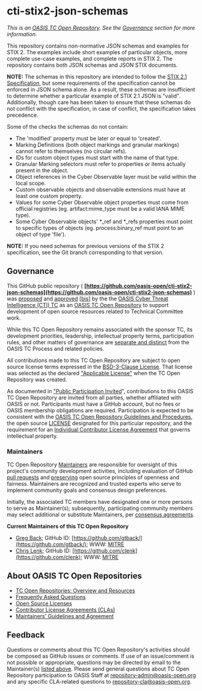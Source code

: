 # cti-stix2-json-schemas

*This is an [OASIS TC Open Repository](https://www.oasis-open.org/resources/open-repositories/). See the [Governance](#governance) section for more information.*

This repository contains non-normative JSON schemas and examples for STIX 2. The examples include short examples of particular objects, more complete use-case examples, and complete reports in STIX 2. The repository contains both JSON schemas and JSON STIX documents.

**NOTE:** The schemas in this repository are intended to follow the [STIX 2.1 Specification](https://www.oasis-open.org/standards#stix2.0), but some requirements of the specification cannot be enforced in JSON schema alone. As a result, these schemas are insufficient to determine whether a particular example of STIX 2.1 JSON is "valid". Additionally, though care has been taken to ensure that these schemas do not conflict with the specification, in case of conflict, the specification takes precedence.

Some of the checks the schemas do not contain:

- The 'modified' property must be later or equal to 'created'.
- Marking Definitions (both object markings and granular markings) cannot refer to themselves (no circular refs).
- IDs for custom object types must start with the name of that type.
- Granular Marking selectors must refer to properties or items actually present in the object.
- Object references in the Cyber Observable layer must be valid within the local scope.
- Custom observable objects and observable extensions must have at least one custom property.
- Values for some Cyber Observable object properties must come from official registries (eg. artifact:mime_type must be a valid IANA MIME type).
- Some Cyber Observable objects' *_ref and *_refs properties must point to specific types of objects (eg. process:binary_ref must point to an object of type 'file').

**NOTE:** If you need schemas for previous versions of the STIX 2 specification, see the Git branch corresponding to that version.

## Governance

This GitHub public repository ( **[https://github.com/oasis-open/cti-stix2-json-schemas](https://github.com/oasis-open/cti-stix2-json-schemas)** ) was [proposed](https://lists.oasis-open.org/archives/cti/201608/msg00050.html) and [approved](https://www.oasis-open.org/committees/ballot.php?id=2961) [[bis](https://issues.oasis-open.org/browse/TCADMIN-2424)] by the the [OASIS Cyber Threat Intelligence (CTI) TC](https://www.oasis-open.org/committees/cti/) as an [OASIS TC Open Repository](https://www.oasis-open.org/resources/open-repositories/) to support development of open source resources related to Technical Committee work.

While this TC Open Repository remains associated with the sponsor TC, its development priorities, leadership, intellectual property terms, participation rules, and other matters of governance are [separate and distinct](https://github.com/oasis-open/cti-stix2-json-schemas/blob/master/CONTRIBUTING.md#governance-distinct-from-oasis-tc-process) from the OASIS TC Process and related policies.

All contributions made to this TC Open Repository are subject to open source license terms expressed in the [BSD-3-Clause License](https://www.oasis-open.org/sites/www.oasis-open.org/files/BSD-3-Clause.txt). That license was selected as the declared ["Applicable License"](https://www.oasis-open.org/resources/open-repositories/licenses) when the TC Open Repository was created.

As documented in ["Public Participation Invited](https://github.com/oasis-open/cti-stix2-json-schemas/blob/master/CONTRIBUTING.md#public-participation-invited)", contributions to this OASIS TC Open Repository are invited from all parties, whether affiliated with OASIS or not. Participants must have a GitHub account, but no fees or OASIS membership obligations are required. Participation is expected to be consistent with the [OASIS TC Open Repository Guidelines and Procedures](https://www.oasis-open.org/policies-guidelines/open-repositories), the open source [LICENSE](https://github.com/oasis-open/cti-stix2-json-schemas/blob/master/LICENSE) designated for this particular repository, and the requirement for an [Individual Contributor License Agreement](https://www.oasis-open.org/resources/open-repositories/cla/individual-cla) that governs intellectual property.

### <a id="maintainers">Maintainers</a>

TC Open Repository [Maintainers](https://www.oasis-open.org/resources/open-repositories/maintainers-guide) are responsible for oversight of this project's community development activities, including evaluation of GitHub [pull requests](https://github.com/oasis-open/cti-stix2-json-schemas/blob/master/CONTRIBUTING.md#fork-and-pull-collaboration-model) and [preserving](https://www.oasis-open.org/policies-guidelines/open-repositories#repositoryManagement) open source principles of openness and fairness. Maintainers are recognized and trusted experts who serve to implement community goals and consensus design preferences.

Initially, the associated TC members have designated one or more persons to serve as Maintainer(s); subsequently, participating community members may select additional or substitute Maintainers, per [consensus agreements](https://www.oasis-open.org/resources/open-repositories/maintainers-guide#additionalMaintainers).

**<a id="currentMaintainers">Current Maintainers of this TC Open Repository</a>**

 * [Greg Back](mailto:gback@mitre.org); GitHub ID: [https://github.com/gtback/](https://github.com/gtback/); WWW: [MITRE](https://www.mitre.org/)
 * [Chris Lenk](mailto:clenk@mitre.org); GitHub ID: [https://github.com/clenk](https://github.com/clenk); WWW: [MITRE](https://www.mitre.org)
 
## <a id="aboutOpenRepos">About OASIS TC Open Repositories</a>

 * [TC Open Repositories: Overview and Resources](https://www.oasis-open.org/resources/open-repositories/)
 * [Frequently Asked Questions](https://www.oasis-open.org/resources/open-repositories/faq)
 * [Open Source Licenses](https://www.oasis-open.org/resources/open-repositories/licenses)
 * [Contributor License Agreements (CLAs)](https://www.oasis-open.org/resources/open-repositories/cla)
 * [Maintainers' Guidelines and Agreement](https://www.oasis-open.org/resources/open-repositories/maintainers-guide)

## <a id="feedback">Feedback</a>

Questions or comments about this TC Open Repository's activities should be composed as GitHub issues or comments. If use of an issue/comment is not possible or appropriate, questions may be directed by email to the Maintainer(s) [listed above](#currentMaintainers). Please send general questions about TC Open Repository participation to OASIS Staff at [repository-admin@oasis-open.org](mailto:repository-admin@oasis-open.org) and any specific CLA-related questions to [repository-cla@oasis-open.org](mailto:repository-cla@oasis-open.org).
